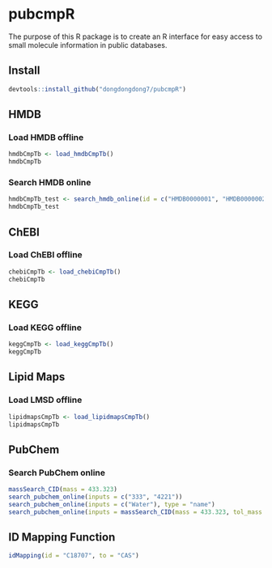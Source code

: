 # pubcmpR

The purpose of this R package is to create an R interface for easy access to small molecule information in public databases.

## Install

```R
devtools::install_github("dongdongdong7/pubcmpR")
```

## HMDB

### Load HMDB offline

```R
hmdbCmpTb <- load_hmdbCmpTb()
hmdbCmpTb
```

### Search HMDB online

```R
hmdbCmpTb_test <- search_hmdb_online(id = c("HMDB0000001", "HMDB0000002"))
hmdbCmpTb_test
```

## ChEBI

### Load ChEBI offline

```R
chebiCmpTb <- load_chebiCmpTb()
chebiCmpTb
```

## KEGG

### Load KEGG offline

```R
keggCmpTb <- load_keggCmpTb()
keggCmpTb
```

## Lipid Maps

### Load LMSD offline

```R
lipidmapsCmpTb <- load_lipidmapsCmpTb()
lipidmapsCmpTb
```

## PubChem

### Search PubChem online

```R
massSearch_CID(mass = 433.323)
search_pubchem_online(inputs = c("333", "4221"))
search_pubchem_online(inputs = c("Water"), type = "name")
search_pubchem_online(inputs = massSearch_CID(mass = 433.323, tol_mass = 0.0001), type = "cid")
```

## ID Mapping Function

```R
idMapping(id = "C18707", to = "CAS")
```

